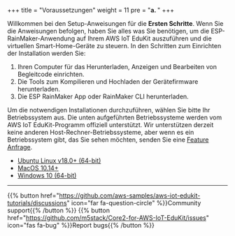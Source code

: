 +++
title = "Voraussetzungen"
weight = 11
pre = "<b>a. </b>"
+++

Willkommen bei den Setup-Anweisungen für die **Ersten Schritte**. Wenn Sie die Anweisungen befolgen, haben Sie alles was Sie benötigen, um die ESP-RainMaker-Anwendung auf Ihrem AWS IoT EduKit auszuführen und die virtuellen Smart-Home-Geräte zu steuern. In den Schritten zum Einrichten der Installation werden Sie:
1) Ihren Computer für das Herunterladen, Anzeigen und Bearbeiten von Begleitcode einrichten.
2) Die Tools zum Kompilieren und Hochladen der Gerätefirmware herunterladen.
3) Die ESP RainMaker App oder RainMaker CLI herunterladen.

Um die notwendigen Installationen durchzuführen, wählen Sie bitte Ihr Betriebssystem aus. Die unten aufgeführten Betriebssysteme werden vom AWS IoT EduKit-Programm offiziell unterstützt. Wir unterstützen derzeit keine anderen Host-Rechner-Betriebssysteme, aber wenn es ein Betriebssystem gibt, das Sie sehen möchten, senden Sie eine [Feature Anfrage](https://github.com/aws-samples/aws-iot-edukit-tutorials/issues/new?assignees=rashedtalukder&labels=feature+request&template=feature_request.md&title=%5BFEATURE%5D).

- [Ubuntu Linux v18.0+ (64-bit)](prerequisites/linux.html)
- [MacOS 10.14+](prerequisites/macos.html)
- [Windows 10 (64-bit)](prerequisites/windows.html)

---
{{% button href="https://github.com/aws-samples/aws-iot-edukit-tutorials/discussions" icon="far fa-question-circle" %}}Community support{{% /button %}} {{% button href="https://github.com/m5stack/Core2-for-AWS-IoT-EduKit/issues" icon="fas fa-bug" %}}Report bugs{{% /button %}}